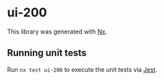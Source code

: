 # ui-200

This library was generated with [Nx](https://nx.dev).

## Running unit tests

Run `nx test ui-200` to execute the unit tests via [Jest](https://jestjs.io).
